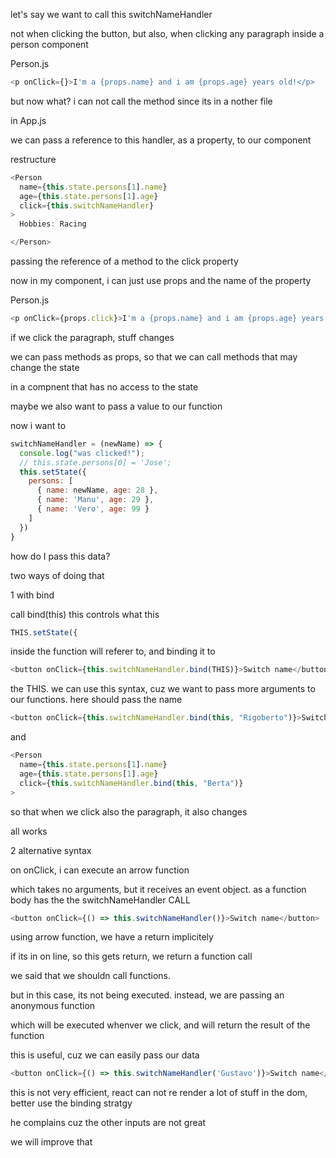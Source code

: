 
let's say we want to call this switchNameHandler

not when clicking the button, but also, when clicking any paragraph inside a person component

Person.js
```js
<p onClick={}>I'm a {props.name} and i am {props.age} years old!</p>
```

but now what? i can not call the method since its in a nother file


in App.js

we can pass a reference to this handler, as a property, to our component

restructure

```js
<Person
  name={this.state.persons[1].name}
  age={this.state.persons[1].age}
  click={this.switchNameHandler}
>
  Hobbies: Racing

</Person>
```

passing the reference of a method to the click property

now in my component, i can just use props and the name of the property

Person.js
```js
<p onClick={props.click}>I'm a {props.name} and i am {props.age} years old!</p>
```

if we click the paragraph, stuff changes

we can pass methods as props, so that we can call methods that may change the state

in a compnent that has no access to the state

maybe we also want to pass a value to our function

now i want to

```js
switchNameHandler = (newName) => {
  console.log("was clicked!");
  // this.state.persons[0] = 'Jose';
  this.setState({
    persons: [
      { name: newName, age: 28 },
      { name: 'Manu', age: 29 },
      { name: 'Vero', age: 99 }
    ]
  })
}
```

how do I pass this data?

two ways of doing that

1 with bind

call bind(this) this controls what this

```js
THIS.setState({
```

inside the function will referer to, and binding it to

```js
<button onClick={this.switchNameHandler.bind(THIS)}>Switch name</button>
```

the THIS.
we can use this syntax, cuz we want to pass more arguments to our functions. here should pass the name

```js
<button onClick={this.switchNameHandler.bind(this, "Rigoberto")}>Switch name</button>
```

and

```js
<Person
  name={this.state.persons[1].name}
  age={this.state.persons[1].age}
  click={this.switchNameHandler.bind(this, "Berta")}
>
```

so that when we click also the paragraph, it also changes

all works

2 alternative syntax

on onClick, i can execute an arrow function

which takes no arguments, but it receives an event object. as a function body has the the switchNameHandler CALL

```js
<button onClick={() => this.switchNameHandler()}>Switch name</button>
```

using arrow function, we have a return implicitely

if its in on line, so this gets return, we return a function call

we said that we shouldn call functions.

but in this case, its not being executed. instead, we are passing an anonymous function

which will be executed whenver we click, and will return the result of the function

this is useful, cuz we can easily pass our data


```js
<button onClick={() => this.switchNameHandler('Gustavo')}>Switch name</button>
```

this is not very efficient, react can not re render a lot of stuff in the dom, better use the binding stratgy



he complains cuz the other inputs are not great

we will improve that






























